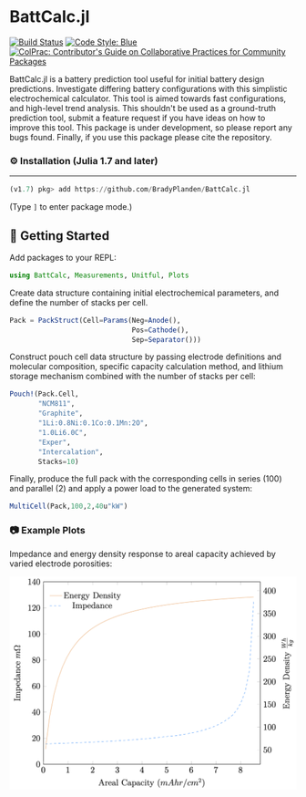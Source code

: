 # BattCalc.jl

[![Build Status](https://github.com/BradyPlanden/BattCalc.jl/workflows/CI/badge.svg)](https://github.com/BradyPlanden/BattCalc.jl/actions)
[![Code Style: Blue](https://img.shields.io/badge/code%20style-blue-4495d1.svg)](https://github.com/invenia/BlueStyle)
[![ColPrac: Contributor's Guide on Collaborative Practices for Community Packages](https://img.shields.io/badge/ColPrac-Contributor's%20Guide-blueviolet)](https://github.com/SciML/ColPrac)

BattCalc.jl is a battery prediction tool useful for initial battery design predictions. Investigate differing battery configurations with this simplistic electrochemical calculator. This tool is aimed towards fast configurations, and high-level trend analysis. This shouldn't be used as a ground-truth prediction tool, submit a feature request if you have ideas on how to improve this tool. This package is under development, so please report any bugs found. Finally, if you use this package please cite the repository.

<!-- Installation -->
### :gear: Installation (Julia 1.7 and later)
-----------------------------

```julia
(v1.7) pkg> add https://github.com/BradyPlanden/BattCalc.jl
```

(Type `]` to enter package mode.)


<!-- Getting Started -->
## 	:toolbox: Getting Started
Add packages to your REPL:
```julia
using BattCalc, Measurements, Unitful, Plots
```

Create data structure containing initial electrochemical parameters, and define the number of stacks per cell.
```julia
Pack = PackStruct(Cell=Params(Neg=Anode(),
                              Pos=Cathode(),
                              Sep=Separator()))
```

Construct pouch cell data structure by passing electrode definitions and molecular composition, specific capacity calculation method, and lithium storage mechanism combined with the number of stacks per cell:
```julia
Pouch!(Pack.Cell,
       "NCM811",
       "Graphite",
       "1Li:0.8Ni:0.1Co:0.1Mn:2O",
       "1.0Li6.0C", 
       "Exper", 
       "Intercalation", 
       Stacks=10)
```
Finally, produce the full pack with the corresponding cells in series (100) and parallel (2) and apply a power load to the generated system:

```julia
MultiCell(Pack,100,2,40u"kW")
```
<!-- Screenshots -->
### :camera: Example Plots
Impedance and energy density response to areal capacity achieved by varied electrode porosities:
<p align="center">
<img src="examples/Impedance-Density.png" width="900" align="center"  />
</p>



